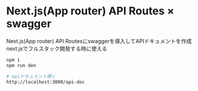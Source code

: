 # Next.js(App router) API Routes × swagger

Next.js(App router) API Routesにswaggerを導入してAPIドキュメントを作成
<br />
next.jsでフルスタック開発する時に使える

```bash
npm i
npm run den

# apiドキュメント開く
http://localhost:3000/api-doc
```
